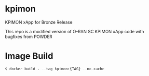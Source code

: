 # kpimon
KPIMON xApp for Bronze Release

This repo is a modified version of O-RAN SC KPIMON xApp code with bugfixes from POWDER

# Image Build

```
$ docker build . --tag kpimon:{TAG} --no-cache
```
